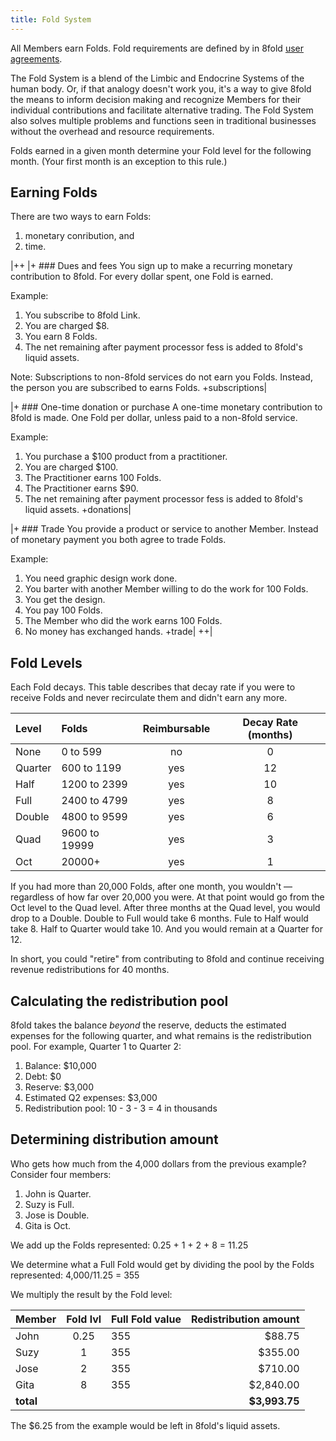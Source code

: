 ```yaml
---
title: Fold System
---
```


All Members earn Folds. Fold requirements are defined by in 8fold [user agreements](/user-groups-and-agreements).

The Fold System is a blend of the Limbic and Endocrine Systems of the human body. Or, if that analogy doesn't work you, it's a way to give 8fold the means to inform decision making and recognize Members for their individual contributions and facilitate alternative trading. The Fold System also solves multiple problems and functions seen in traditional businesses without the overhead and resource requirements.

Folds earned in a given month determine your Fold level for the following month. (Your first month is an exception to this rule.)

## Earning Folds

There are two ways to earn Folds:

1. monetary conribution, and
2. time.

|++
|+ ### Dues and fees
You sign up to make a recurring monetary contribution to 8fold. For every dollar spent, one Fold is earned.

Example:

1. You subscribe to 8fold Link.
2. You are charged $8.
3. You earn 8 Folds.
4. The net remaining after payment processor fess is added to 8fold's liquid assets.

Note: Subscriptions to non-8fold services do not earn you Folds. Instead, the person you are subscribed to earns Folds.
+subscriptions|

|+ ### One-time donation or purchase
A one-time monetary contribution to 8fold is made. One Fold per dollar, unless paid to a non-8fold service.

Example:

1. You purchase a $100 product from a practitioner.
2. You are charged $100.
3. The Practitioner earns 100 Folds.
4. The Practitioner earns $90.
5. The net remaining after payment processor fess is added to 8fold's liquid assets.
+donations|

|+ ### Trade
You provide a product or service to another Member. Instead of monetary payment you both agree to trade Folds.

Example:

1. You need graphic design work done.
2. You barter with another Member willing to do the work for 100 Folds.
3. You get the design.
4. You pay 100 Folds.
5. The Member who did the work earns 100 Folds.
6. No money has exchanged hands.
+trade|
++|

## Fold Levels

Each Fold decays. This table describes that decay rate if you were to receive Folds and never recirculate them and didn't earn any more.

|Level   |Folds          |Reimbursable |Decay Rate (months) |
|:-------|:--------------|:-----------:|:------------------:|
|None    | 0 to 599      | no          | 0                  |
|Quarter | 600 to 1199   | yes         | 12                 |
|Half    | 1200 to 2399  | yes         | 10                 |
|Full    | 2400 to 4799  | yes         | 8                  |
|Double  | 4800 to 9599  | yes         | 6                  |
|Quad    | 9600 to 19999 | yes         | 3                  |
|Oct     | 20000+        | yes         | 1                  |

If you had more than 20,000 Folds, after one month, you wouldn't &mdash; regardless of how far over 20,000 you were. At that point would go from the Oct level to the Quad level. After three months at the Quad level, you would drop to a Double. Double to Full would take 6 months. Fule to Half would take 8. Half to Quarter would take 10. And you would remain at a Quarter for 12.

In short, you could "retire" from contributing to 8fold and continue receiving revenue redistributions for 40 months.

## Calculating the redistribution pool

8fold takes the balance *beyond* the reserve, deducts the estimated expenses for the following quarter, and what remains is the redistribution pool. For example, Quarter 1 to Quarter 2:

1. Balance: $10,000
2. Debt: $0
3. Reserve: $3,000
4. Estimated Q2 expenses: $3,000
5. Redistribution pool: 10 - 3 - 3 = 4 in thousands

## Determining distribution amount

Who gets how much from the 4,000 dollars from the previous example?
Consider four members:

1. John is Quarter.
2. Suzy is Full.
3. Jose is Double.
4. Gita is Oct.

We add up the Folds represented: 0.25 + 1 + 2 + 8 = 11.25

We determine what a Full Fold would get by dividing the pool by the Folds represented: 4,000/11.25 = 355

We multiply the result by the Fold level:

|Member |Fold lvl |Full Fold value |Redistribution amount |
|:------|:-------:|:---------------|---------------------:|
|John   |0.25     |355             |$88.75                |
|Suzy   |1        |355             |$355.00               |
|Jose   |2        |355             |$710.00               |
|Gita   |8        |355             |$2,840.00             |
|**total** ||                      |**$3,993.75**         |

The $6.25 from the example would be left in 8fold's liquid assets.